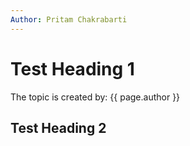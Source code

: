 ```yaml
---
Author: Pritam Chakrabarti
---
```

# Test Heading 1
The topic is created by: {{ page.author }}

## Test Heading 2
